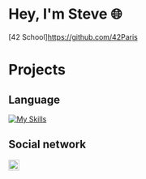 # Hey, I'm Steve 🌐
[42 School]https://github.com/42Paris
# Projects
## Language
[![My Skills](https://skillicons.dev/icons?i=c)](https://skillicons.dev)
## Social network 
<a href="https://www.linkedin.com/in/stevenson-jossaint-476350291/"><img align="left" src="https://raw.githubusercontent.com/yushi1007/yushi1007/main/images/linkedin.svg" alt="Yu Shi | LinkedIn" width="21px"/></a>

